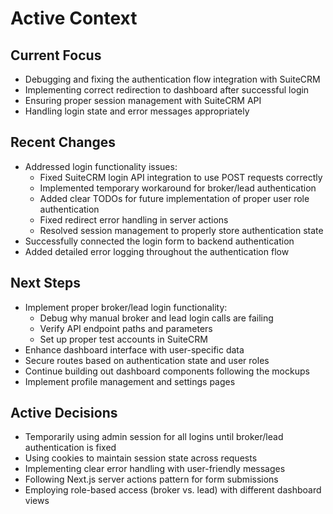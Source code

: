 # Active Context

## Current Focus
- Debugging and fixing the authentication flow integration with SuiteCRM
- Implementing correct redirection to dashboard after successful login
- Ensuring proper session management with SuiteCRM API
- Handling login state and error messages appropriately

## Recent Changes
- Addressed login functionality issues:
  - Fixed SuiteCRM login API integration to use POST requests correctly
  - Implemented temporary workaround for broker/lead authentication
  - Added clear TODOs for future implementation of proper user role authentication
  - Fixed redirect error handling in server actions
  - Resolved session management to properly store authentication state
- Successfully connected the login form to backend authentication
- Added detailed error logging throughout the authentication flow

## Next Steps
- Implement proper broker/lead login functionality:
  - Debug why manual broker and lead login calls are failing
  - Verify API endpoint paths and parameters 
  - Set up proper test accounts in SuiteCRM
- Enhance dashboard interface with user-specific data
- Secure routes based on authentication state and user roles
- Continue building out dashboard components following the mockups
- Implement profile management and settings pages

## Active Decisions
- Temporarily using admin session for all logins until broker/lead authentication is fixed
- Using cookies to maintain session state across requests
- Implementing clear error handling with user-friendly messages
- Following Next.js server actions pattern for form submissions
- Employing role-based access (broker vs. lead) with different dashboard views 